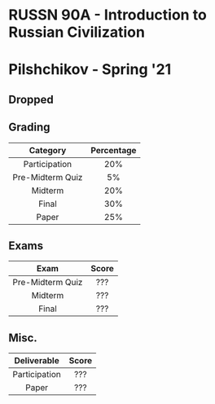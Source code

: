# RUSSN 90A - Introduction to Russian Civilization

# Pilshchikov - Spring '21

## Dropped

## Grading

|     Category     | Percentage |
| :--------------: | :--------: |
|  Participation   |    20%     |
| Pre-Midterm Quiz |     5%     |
|     Midterm      |    20%     |
|      Final       |    30%     |
|      Paper       |    25%     |

## Exams

|       Exam       | Score |
| :--------------: | :---: |
| Pre-Midterm Quiz |  ???  |
|     Midterm      |  ???  |
|      Final       |  ???  |

## Misc.

|  Deliverable  | Score |
| :-----------: | :---: |
| Participation |  ???  |
|     Paper     |  ???  |

